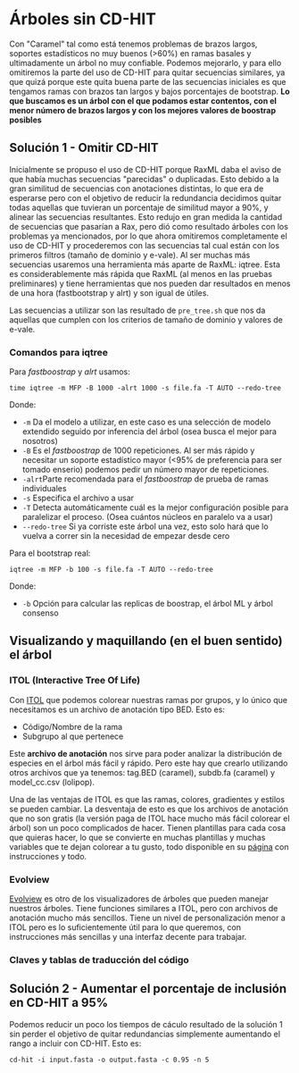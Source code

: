 # Árboles sin CD-HIT

Con "Caramel" tal como está tenemos problemas de brazos largos, soportes estadísticos no muy buenos (>60%) en ramas basales y ultimadamente un árbol no muy confiable. Podemos mejorarlo, y para ello omitiremos la parte del uso de CD-HIT para quitar secuencias similares, ya que quizá porque este quita buena parte de las secuencias iniciales es que tengamos ramas con brazos tan largos y bajos porcentajes de bootstrap. **Lo que buscamos es un árbol con el que podamos estar contentos, con el menor número de brazos largos y con los mejores valores de boostrap posibles**

## Solución 1 - Omitir CD-HIT

Inicialmente se propuso el uso de CD-HIT porque RaxML daba el aviso de que había muchas secuencias "parecidas" o duplicadas. Esto debido a la gran similitud de secuencias con anotaciones distintas, lo que era de esperarse pero con el objetivo de reducir la redundancia decidimos quitar todas aquellas que tuvieran un porcentaje de similitud mayor a 90%, y alinear las secuencias resultantes. Esto redujo en gran medida la cantidad de secuencias que pasarían a Rax, pero dió como resultado árboles con los problemas ya mencionados, por lo que ahora omitiremos completamente el uso de CD-HIT y procederemos con las secuencias tal cual están con los primeros filtros (tamaño de dominio y e-vale). Al ser muchas más secuencias usaremos una herramienta más aparte de RaxML: iqtree. Esta es considerablemente más rápida que RaxML (al menos en las pruebas preliminares) y tiene herramientas que nos pueden dar resultados en menos de una hora (fastbootstrap y alrt) y son igual de útiles.

Las secuencias a utilizar son las resultado de `pre_tree.sh` que nos da aquellas que cumplen con los criterios de tamaño de dominio y valores de e-vale.

### Comandos para iqtree

Para _fastboostrap_  y _alrt_ usamos:

`time iqtree -m MFP -B 1000 -alrt 1000 -s file.fa -T AUTO --redo-tree`

Donde:

- `-m` Da el modelo a utilizar, en este caso es una selección de modelo extendido seguido por inferencia del árbol (osea busca el mejor para nosotros)
- `-B` Es el _fastboostrap_ de 1000 repeticiones. Al ser más rápido y necesitar un soporte estadístico mayor (<95% de preferencia para ser tomado enserio) podemos pedir un número mayor de repeticiones.
- `-alrt`Parte recomendada para el _fastboostrap_ de prueba de ramas individuales
- `-s` Especifica el archivo a usar
- `-T` Detecta automáticamente cuál es la mejor configuración posible para paralelizar el proceso. (Osea cuántos núcleos en paralelo va a usar)
- `--redo-tree` Si ya corriste este árbol una vez, esto solo hará que lo vuelva a correr sin la necesidad de empezar desde cero

Para el bootstrap real:

`iqtree -m MFP -b 100 -s file.fa -T AUTO --redo-tree`

Donde:

- `-b` Opción para calcular las replicas de boostrap, el árbol ML y árbol consenso

## Visualizando y maquillando (en el buen sentido) el árbol

### ITOL (Interactive Tree Of Life)
Con [ITOL](https://itol.embl.de/) que podemos colorear nuestras ramas por grupos, y lo único que necesitamos es un archivo de anotación tipo BED. Esto es:

- Código/Nombre de la rama
- Subgrupo al que pertenece

Este **archivo de anotación** nos sirve para poder analizar la distribución de especies en el árbol más fácil y rápido. Pero este hay que crearlo utilizando otros archivos que ya tenemos: tag.BED (caramel), subdb.fa (caramel) y model_cc.csv (lolipop).

Una de las ventajas de ITOL es que las ramas, colores, gradientes y estilos se pueden cambiar. La desventaja de esto es que los archivos de anotación que no son gratis (la versión paga de ITOL hace mucho más fácil colorear el árbol) son un poco complicados de hacer. Tienen plantillas para cada cosa que quieras hacer, lo que se convierte en muchas plantillas y muchas variables que te dejan colorear a tu gusto, todo disponible en su [página](https://itol.embl.de/help.cgi#intro) con instrucciones y todo.

### Evolview

[Evolview](https://www.evolgenius.info/evolview/#/) es otro de los visualizadores de árboles que pueden manejar nuestros árboles. Tiene funciones similares a ITOL, pero con archivos de anotación mucho más sencillos. Tiene un nivel de personalización menor a ITOL pero es lo suficientemente útil para lo que queremos, con instrucciones más sencillas y una interfaz decente para trabajar.

### Claves y tablas de traducción del código
## Solución 2 - Aumentar el porcentaje de inclusión en CD-HIT a 95%

Podemos reducir un poco los tiempos de cáculo resultado de la solución 1 sin perder el objetivo de quitar redundancias simplemente aumentando el rango a incluir con CD-HIT. Esto es:

`cd-hit -i input.fasta -o output.fasta -c 0.95 -n 5`

